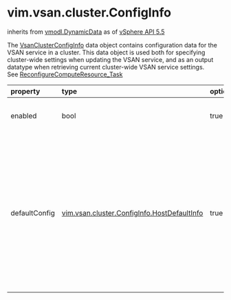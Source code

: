 vim.vsan.cluster.ConfigInfo
===========================
inherits from [vmodl.DynamicData](docs/vmodl.DynamicData.md)
as of [vSphere API 5.5](vim.version.md#vim.version.version9)


The <a href="vim.vsan.cluster.ConfigInfo.md">VsanClusterConfigInfo</a> data object contains configuration  data for the VSAN service in a cluster.  This data object is used both for  specifying cluster-wide settings when updating the VSAN service, and as an  output datatype when retrieving current cluster-wide VSAN service settings.<br>See <a href="vim.ComputeResource.md#reconfigureEx">ReconfigureComputeResource_Task</a><br>

| property | type | optional | priv | desc |
|:---------|:-----|:---------|:-----|:-----|
| enabled | bool | true | None | Whether the VSAN service is enabled for the cluster. |
| defaultConfig | [vim.vsan.cluster.ConfigInfo.HostDefaultInfo](vim.vsan.cluster.ConfigInfo.HostDefaultInfo.md "vim.vsan.cluster.ConfigInfo.HostDefaultInfo") | true | None | Default VSAN settings to use for hosts admitted to the cluster when the  VSAN service is enabled.  If omitted, values will default as though the  fields in the HostDefaultInfo have been omitted.<br>See <a href="vim.vsan.cluster.ConfigInfo.md#enabled">enabled</a><br>See HostDefaultInfo |


